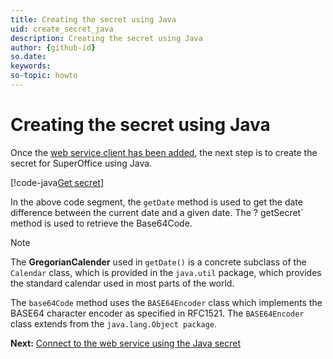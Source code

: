 ```yaml
---
title: Creating the secret using Java
uid: create_secret_java
description: Creating the secret using Java
author: {github-id}
so.date:
keywords:
so-topic: howto
---
```


# Creating the secret using Java

Once the [web service client has been added][1], the next step is to create the secret for SuperOffice using Java.

[!code-java[Get secret](includes/get-secret.java)]

In the above code segment, the `getDate` method is used to get the date difference between the current date and a given date. The ? getSecret` method is used to retrieve the Base64Code.

> [!NOTE]
> The **GregorianCalender** used in `getDate()` is a concrete subclass of the `Calendar` class, which is provided in the `java.util` package, which provides the standard calendar used in most parts of the world.

The `base64Code` method uses the `BASE64Encoder` class which implements the BASE64 character encoder as specified in RFC1521. The `BASE64Encoder` class extends from the `java.lang.Object package`.

**Next:** [Connect to the web service using the Java secret][2]

<!-- Referenced links -->
[1]: create-ws-client-netbeans.md
[2]: auth-java.md
